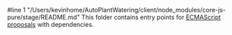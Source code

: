 #line 1 "/Users/kevinhome/AutoPlantWatering/client/node_modules/core-js-pure/stage/README.md"
This folder contains entry points for [ECMAScript proposals](https://github.com/zloirock/core-js#ecmascript-proposals) with dependencies.
